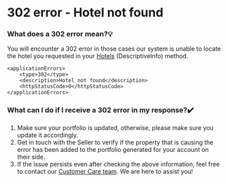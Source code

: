 ﻿---
sidebar_position: 13
---

# 302 error - Hotel not found


### What does a 302 error mean?💡
You will encounter a 302 error in those cases our system is unable to locate the hotel you requested in your [Hotels](https://knowledge.travelgate.com/hotel-x-development-hotels) (DescriptiveInfo) method.
```
<applicationErrors>
    <type>302</type>
    <description>Hotel not found</description>
    <httpStatusCode>0</httpStatusCode>
</applicationErrors>
```

### What can I do if I receive a 302 error in my response?✔️
1. Make sure your portfolio is updated, otherwise, please make sure you update it accordingly.
1. Get in touch with the Seller to verify if the property that is causing the error has been added to the portfolio generated for your account on their side.
1. If the issue persists even after checking the above information, feel free to contact our [Customer Care team](https://app.travelgatex.com/tickets). We are here to assist you!

